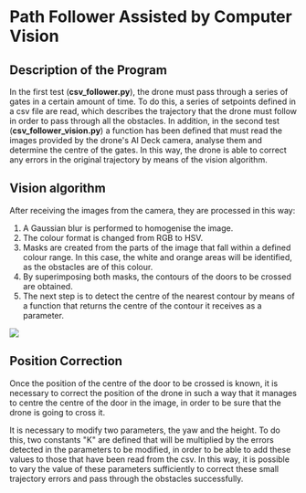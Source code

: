 # Path Follower Assisted by Computer Vision

## Description of the Program
In the first test (**csv_follower.py**), the drone must pass through a series of gates in a certain amount of time.
To do this, a series of setpoints defined in a csv file are read, which describes the trajectory that the drone must follow in order to pass through all the obstacles.
In addition, in the second test (**csv_follower_vision.py**) a function has been defined that must read the images provided by the drone's AI Deck camera, analyse them and determine the centre of the gates.
In this way, the drone is able to correct any errors in the original trajectory by means of the vision algorithm.

## Vision algorithm
After receiving the images from the camera, they are processed in this way:
1. A Gaussian blur is performed to homogenise the image.
2. The colour format is changed from RGB to HSV.
3. Masks are created from the parts of the image that fall within a defined colour range. In this case, the white and orange areas will be identified, as the obstacles are of this colour.
4. By superimposing both masks, the contours of the doors to be crossed are obtained.
5. The next step is to detect the centre of the nearest contour by means of a function that returns the centre of the contour it receives as a parameter.

![](https://github.com/Ingenia-SE/Hell-ix/blob/main/img/vision_algorithm.gif)

## Position Correction
Once the position of the centre of the door to be crossed is known, it is necessary to correct the position of the drone in such a way that it manages to centre the centre of the door in the image, in order to be sure that the drone is going to cross it.

It is necessary to modify two parameters, the yaw and the height. To do this, two constants "K" are defined that will be multiplied by the errors detected in the parameters to be modified, in order to be able to add these values to those that have been read from the csv. In this way, it is possible to vary the value of these parameters sufficiently to correct these small trajectory errors and pass through the obstacles successfully.
